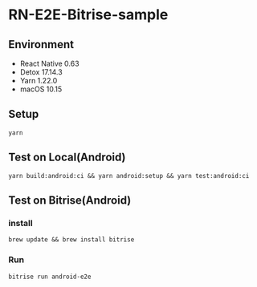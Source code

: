 # RN-E2E-Bitrise-sample

## Environment

- React Native 0.63
- Detox 17.14.3
- Yarn 1.22.0
- macOS 10.15

## Setup

```shell
yarn
```

## Test on Local(Android)

```shell
yarn build:android:ci && yarn android:setup && yarn test:android:ci
```

## Test on Bitrise(Android)

### install

```shell
brew update && brew install bitrise
```

### Run

```shell
bitrise run android-e2e
```
